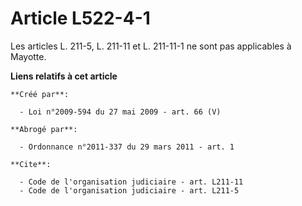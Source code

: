 # Article L522-4-1

Les articles L. 211-5, L. 211-11 et L. 211-11-1 ne sont pas applicables à Mayotte.

**Liens relatifs à cet article**

	**Créé par**:

	  - Loi n°2009-594 du 27 mai 2009 - art. 66 (V)

	**Abrogé par**:

	  - Ordonnance n°2011-337 du 29 mars 2011 - art. 1

	**Cite**:

	  - Code de l'organisation judiciaire - art. L211-11
	  - Code de l'organisation judiciaire - art. L211-5

